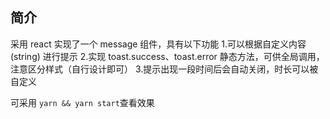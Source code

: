 ## 简介

采用 react 实现了一个 message 组件，具有以下功能
1.可以根据自定义内容 (string) 进行提示
2.实现 toast.success、toast.error 静态方法，可供全局调用，注意区分样式（自行设计即可）
3.提示出现一段时间后会自动关闭，时长可以被自定义


可采用 `yarn && yarn start`查看效果